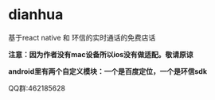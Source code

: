 # dianhua
基于react native 和 环信的实时通话的免费店话

**注意：因为作者没有mac设备所以ios没有做适配。敬请原谅**

**android里有两个自定义模块：一个是百度定位，一个是环信sdk**

QQ群:462185628

